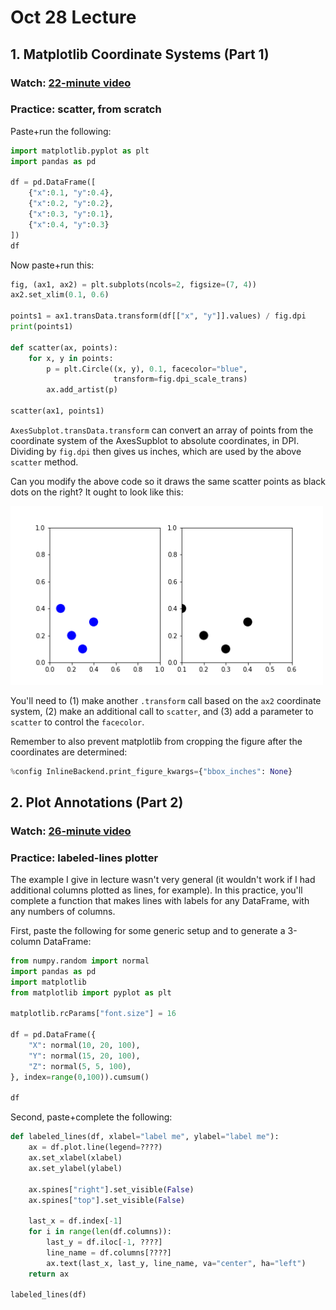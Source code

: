 # Oct 28 Lecture

## 1. Matplotlib Coordinate Systems (Part 1)

### Watch: [22-minute video](https://youtu.be/1ayUuDOblk8)

### Practice: scatter, from scratch

Paste+run the following:

```python
import matplotlib.pyplot as plt
import pandas as pd

df = pd.DataFrame([
    {"x":0.1, "y":0.4},
    {"x":0.2, "y":0.2},
    {"x":0.3, "y":0.1},
    {"x":0.4, "y":0.3}
])
df
```

Now paste+run this:

```python
fig, (ax1, ax2) = plt.subplots(ncols=2, figsize=(7, 4))
ax2.set_xlim(0.1, 0.6)

points1 = ax1.transData.transform(df[["x", "y"]].values) / fig.dpi
print(points1)

def scatter(ax, points):
    for x, y in points:
        p = plt.Circle((x, y), 0.1, facecolor="blue",
                       transform=fig.dpi_scale_trans)
        ax.add_artist(p)

scatter(ax1, points1)
```

`AxesSubplot.transData.transform` can convert an array of points from
the coordinate system of the AxesSupblot to absolute coordinates, in
DPI.  Dividing by `fig.dpi` then gives us inches, which are used by
the above `scatter` method.

Can you modify the above code so it draws the same scatter points as
black dots on the right?  It ought to look like this:

<img src="scatter.png" width=500>

You'll need to (1) make another `.transform` call based on the `ax2`
coordinate system, (2) make an additional call to `scatter`, and (3)
add a parameter to `scatter` to control the `facecolor`.

Remember to also prevent matplotlib from cropping the figure after the coordinates are determined:

```python
%config InlineBackend.print_figure_kwargs={"bbox_inches": None}
```

## 2. Plot Annotations (Part 2)

### Watch: [26-minute video](https://youtu.be/b7JOAU7yeTQ)

### Practice: labeled-lines plotter

The example I give in lecture wasn't very general (it wouldn't work if
I had additional columns plotted as lines, for example).  In this
practice, you'll complete a function that makes lines with labels for
any DataFrame, with any numbers of columns.

First, paste the following for some generic setup and to generate a
3-column DataFrame:

```python
from numpy.random import normal
import pandas as pd
import matplotlib
from matplotlib import pyplot as plt

matplotlib.rcParams["font.size"] = 16

df = pd.DataFrame({
    "X": normal(10, 20, 100),
    "Y": normal(15, 20, 100),
    "Z": normal(5, 5, 100),
}, index=range(0,100)).cumsum()

df
```

Second, paste+complete the following:

```python
def labeled_lines(df, xlabel="label me", ylabel="label me"):
    ax = df.plot.line(legend=????)
    ax.set_xlabel(xlabel)
    ax.set_ylabel(ylabel)

    ax.spines["right"].set_visible(False)
    ax.spines["top"].set_visible(False)
    
    last_x = df.index[-1]
    for i in range(len(df.columns)):
        last_y = df.iloc[-1, ????]
        line_name = df.columns[????]
        ax.text(last_x, last_y, line_name, va="center", ha="left")
    return ax

labeled_lines(df)
```
